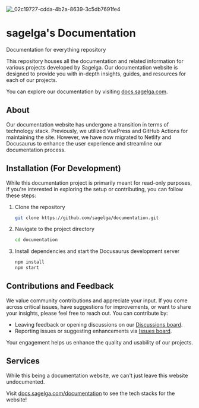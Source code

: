 ![_02c19727-cdda-4b2a-8639-3c5db7691fe4](https://github.com/sagelga/documentation/assets/13056824/5d87d2e8-059f-4a51-ac37-880bcfadb39f)

# sagelga's Documentation
Documentation for everything repository

This repository houses all the documentation and related information for various projects developed by Sagelga. Our documentation website is designed to provide you with in-depth insights, guides, and resources for each of our projects. 

You can explore our documentation by visiting [docs.sagelga.com](https://docs.sagelga.com).

## About

Our documentation website has undergone a transition in terms of technology stack. Previously, we utilized VuePress and GitHub Actions for maintaining the site. However, we have now migrated to Netlify and Docusaurus to enhance the user experience and streamline our documentation process.

## Installation (For Development)

While this documentation project is primarily meant for read-only purposes, if you're interested in exploring the setup or contributing, you can follow these steps:

1. Clone the repository
   ```bash
   git clone https://github.com/sagelga/documentation.git
2. Navigate to the project directory
   ```bash
   cd documentation
    ```
3. Install dependencies and start the Docusaurus development server
    ```bash
   npm install
    npm start
    ```

## Contributions and Feedback
We value community contributions and appreciate your input. If you come across critical issues, have suggestions for improvements, or want to share your insights, please feel free to reach out. You can contribute by:

- Leaving feedback or opening discussions on our [Discussions board](https://github.com/sagelga/documentation/discussions).
- Reporting issues or suggesting enhancements via [Issues board](https://github.com/sagelga/documentation/issues).

Your engagement helps us enhance the quality and usability of our projects.

## Services
While this being a documentation website, we can't just leave this website undocumented.

Visit [docs.sagelga.com/documentation](https://docs.sagelga.com/documentation) to see the tech stacks for the website!
